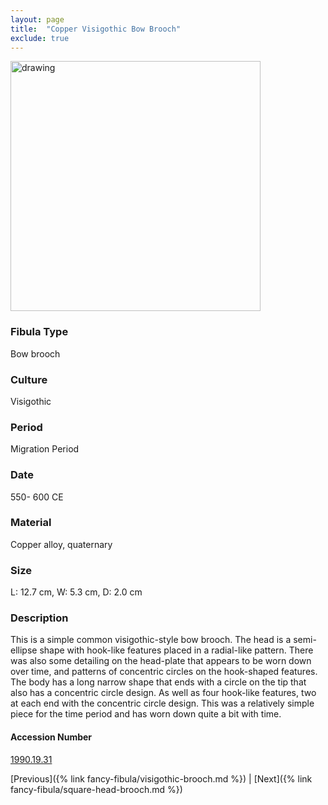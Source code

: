 ```yaml
---
layout: page
title:  "Copper Visigothic Bow Brooch"
exclude: true
---
```


<p><img src="https://collectionapi.metmuseum.org/api/collection/v1/iiif/466175/924657/main-image" alt="drawing" width="400"/></p>

### Fibula Type
Bow brooch
### Culture
Visigothic
### Period
Migration Period
### Date
550- 600 CE
### Material
Copper alloy, quaternary
### Size
L: 12.7 cm, W: 5.3 cm, D: 2.0 cm

### Description
This is a simple common visigothic-style bow brooch. The head is a semi-ellipse shape with hook-like features placed in a radial-like pattern. There was also some detailing on the head-plate that appears to be worn down over time, and patterns of concentric circles on the hook-shaped features. The body has a long narrow shape that ends with a circle on the tip that also has a concentric circle design. As well as four hook-like features, two at each end with the concentric circle design. This was a relatively simple piece for the time period and has worn down quite a bit with time.

#### Accession Number
[1990.19.31](https://www.metmuseum.org/art/collection/search/466175)

[Previous]({% link fancy-fibula/visigothic-brooch.md %}) | [Next]({% link fancy-fibula/square-head-brooch.md %})
